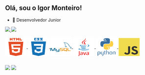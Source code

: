 ## Olá, sou o Igor Monteiro!

- 🌱 Desenvolvedor Junior

<div>
<a href="https://github.com/IMonteiroDev"/>
  <img height="180em" src ="https://github-readme-stats.vercel.app/api?username=IMonteiroDev&show_icons=true&theme=rose_pine"/>
  <img height="180em" src ="https://github-readme-stats.vercel.app/api/top-langs/?username=IMonteiroDev&layout=compact&langs_count=16&theme=rose_pine"/>
</div>


<div style ="display: inline_block"><br>
  <img align="center" alt="HTML5" height="60" width="70" src="https://github.com/devicons/devicon/blob/master/icons/html5/html5-plain-wordmark.svg">
  <img align="center" alt="CSS3" height="60" width="70" src="https://github.com/devicons/devicon/blob/master/icons/css3/css3-plain-wordmark.svg">
  <img align="center" alt="MySql" height="60" width="70" src="https://github.com/devicons/devicon/blob/master/icons/mysql/mysql-original-wordmark.svg">
  <img align="center" alt="Java" height="60" width="70" src="https://github.com/devicons/devicon/blob/master/icons/java/java-original-wordmark.svg">
  <img align="center" alt="Python" height="60" width="70" src="https://github.com/devicons/devicon/blob/master/icons/python/python-original-wordmark.svg">
  <img align="center" alt="JavaScript" height="60" width="70" src="https://github.com/devicons/devicon/blob/master/icons/javascript/javascript-original.svg">

</div>

##

<div>
  <a href="https://www.linkedin.com/in/imonteiro10/" target="_blank"><img src="https://img.shields.io/badge/LinkedIn-0077B5?style=for-the-badge&logo=linkedin&logoColor=white" target="_blank"></a>
  <a href="mailto:igorsm25@hotmail.com" target="_blank"><img src="https://img.shields.io/badge/Gmail-D14836?style=for-the-badge&logo=gmail&logoColor=white" target="_blank"></a>
</div>
